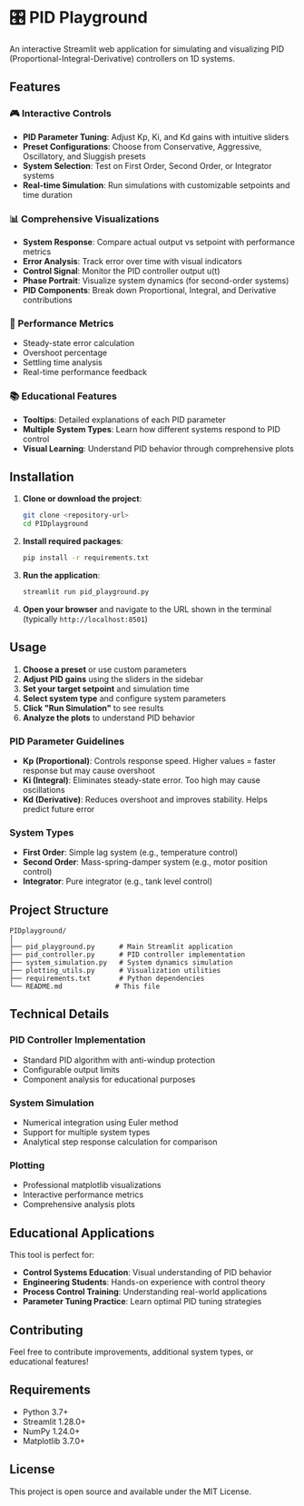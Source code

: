 # 🎛️ PID Playground

An interactive Streamlit web application for simulating and visualizing PID (Proportional-Integral-Derivative) controllers on 1D systems.

## Features

### 🎮 Interactive Controls
- **PID Parameter Tuning**: Adjust Kp, Ki, and Kd gains with intuitive sliders
- **Preset Configurations**: Choose from Conservative, Aggressive, Oscillatory, and Sluggish presets
- **System Selection**: Test on First Order, Second Order, or Integrator systems
- **Real-time Simulation**: Run simulations with customizable setpoints and time duration

### 📊 Comprehensive Visualizations
- **System Response**: Compare actual output vs setpoint with performance metrics
- **Error Analysis**: Track error over time with visual indicators
- **Control Signal**: Monitor the PID controller output u(t)
- **Phase Portrait**: Visualize system dynamics (for second-order systems)
- **PID Components**: Break down Proportional, Integral, and Derivative contributions

### 🎯 Performance Metrics
- Steady-state error calculation
- Overshoot percentage
- Settling time analysis
- Real-time performance feedback

### 📚 Educational Features
- **Tooltips**: Detailed explanations of each PID parameter
- **Multiple System Types**: Learn how different systems respond to PID control
- **Visual Learning**: Understand PID behavior through comprehensive plots

## Installation

1. **Clone or download the project**:
   ```bash
   git clone <repository-url>
   cd PIDplayground
   ```

2. **Install required packages**:
   ```bash
   pip install -r requirements.txt
   ```

3. **Run the application**:
   ```bash
   streamlit run pid_playground.py
   ```

4. **Open your browser** and navigate to the URL shown in the terminal (typically `http://localhost:8501`)

## Usage

1. **Choose a preset** or use custom parameters
2. **Adjust PID gains** using the sliders in the sidebar
3. **Set your target setpoint** and simulation time
4. **Select system type** and configure system parameters
5. **Click "Run Simulation"** to see results
6. **Analyze the plots** to understand PID behavior

### PID Parameter Guidelines

- **Kp (Proportional)**: Controls response speed. Higher values = faster response but may cause overshoot
- **Ki (Integral)**: Eliminates steady-state error. Too high may cause oscillations
- **Kd (Derivative)**: Reduces overshoot and improves stability. Helps predict future error

### System Types

- **First Order**: Simple lag system (e.g., temperature control)
- **Second Order**: Mass-spring-damper system (e.g., motor position control)
- **Integrator**: Pure integrator (e.g., tank level control)

## Project Structure

```
PIDplayground/
│
├── pid_playground.py      # Main Streamlit application
├── pid_controller.py      # PID controller implementation
├── system_simulation.py   # System dynamics simulation
├── plotting_utils.py      # Visualization utilities
├── requirements.txt       # Python dependencies
└── README.md             # This file
```

## Technical Details

### PID Controller Implementation
- Standard PID algorithm with anti-windup protection
- Configurable output limits
- Component analysis for educational purposes

### System Simulation
- Numerical integration using Euler method
- Support for multiple system types
- Analytical step response calculation for comparison

### Plotting
- Professional matplotlib visualizations
- Interactive performance metrics
- Comprehensive analysis plots

## Educational Applications

This tool is perfect for:
- **Control Systems Education**: Visual understanding of PID behavior
- **Engineering Students**: Hands-on experience with control theory
- **Process Control Training**: Understanding real-world applications
- **Parameter Tuning Practice**: Learn optimal PID tuning strategies

## Contributing

Feel free to contribute improvements, additional system types, or educational features!

## Requirements

- Python 3.7+
- Streamlit 1.28.0+
- NumPy 1.24.0+
- Matplotlib 3.7.0+

## License

This project is open source and available under the MIT License.
